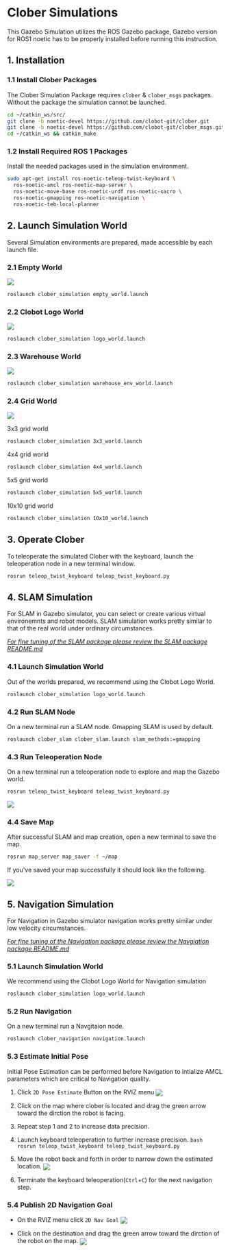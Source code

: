 # Clober Simulations
This Gazebo Simulation utilizes the ROS Gazebo package, Gazebo version for ROS1 noetic has to be properly installed before running this instruction.

## 1. Installation
### 1.1 Install Clober Packages
The Clober Simulation Package requires `clober` & `clober_msgs` packages. Without the package the simulation cannot be launched.
  ```bash
  cd ~/catkin_ws/src/
  git clone -b noetic-devel https://github.com/clobot-git/clober.git
  git clone -b noetic-devel https://github.com/clobot-git/clober_msgs.git
  cd ~/catkin_ws && catkin_make
  ```

### 1.2 Install Required ROS 1 Packages
Install the needed packages used in the simulation environment. 
  ```bash
  sudo apt-get install ros-noetic-teleop-twist-keyboard \
    ros-noetic-amcl ros-noetic-map-server \
    ros-noetic-move-base ros-noetic-urdf ros-noetic-xacro \
    ros-noetic-gmapping ros-noetic-navigation \
    ros-noetic-teb-local-planner
  ```

## 2. Launch Simulation World
Several Simulation environments are prepared, made accessible by each launch file.

### 2.1 Empty World
<img align="center" src="https://github.com/clobot-git/testrobot/blob/noetic-devel/images/empty_world.png">

  ```bash
  roslaunch clober_simulation empty_world.launch
  ```

### 2.2 Clobot Logo World
<img align="center" src="https://github.com/clobot-git/testrobot/blob/noetic-devel/images/logo_world.png">

  ```bash
  roslaunch clober_simulation logo_world.launch
  ```

### 2.3 Warehouse World
<img align="center" src="https://github.com/clobot-git/testrobot/blob/noetic-devel/images/warehouse_world.png">

  ```bash
  roslaunch clober_simulation warehouse_env_world.launch
  ```

### 2.4 Grid World
<img align="center" src="https://github.com/clobot-git/testrobot/blob/noetic-devel/images/grid_world.png">

3x3 grid world
  ```bash
  roslaunch clober_simulation 3x3_world.launch
  ```

4x4 grid world
  ```bash
  roslaunch clober_simulation 4x4_world.launch
  ```

5x5 grid world
  ```bash
  roslaunch clober_simulation 5x5_world.launch
  ```

10x10 grid world
  ```bash
  roslaunch clober_simulation 10x10_world.launch
  ```


## 3. Operate Clober
To teleoperate the simulated Clober with the keyboard, launch the teleoperation node in a new terminal window.
  ```bash
  rosrun teleop_twist_keyboard teleop_twist_keyboard.py
  ```

## 4. SLAM Simulation
For SLAM in Gazebo simulator, you can select or create various virtual environemnts and robot models. SLAM simulation works pretty similar to that of the real world under ordinary circumstances.

  [*For fine tuning of the SLAM package please review the SLAM package README.md*](https://github.com/clobot-git/clober/tree/noetic-devel/clober_slam)

### 4.1 Launch Simulation World
Out of the worlds prepared, we recommend using the Clobot Logo World.
  ```bash
  roslaunch clober_simulation logo_world.launch
  ``` 

### 4.2 Run SLAM Node
On a new terminal run a SLAM node. Gmapping SLAM is used by default.
  ```bash
  roslaunch clober_slam clober_slam.launch slam_methods:=gmapping
  ```

### 4.3 Run Teleoperation Node
On a new terminal run a teleoperation node to explore and map the Gazebo world.
  ```bash
  rosrun teleop_twist_keyboard teleop_twist_keyboard.py
  ```

  [<img align="center" src="https://github.com/clobot-git/testrobot/blob/noetic-devel/gifs/clober_slam.gif">](https://youtube.com/)


### 4.4 Save Map
After successful SLAM and map creation, open a new terminal to save the map.
  ```bash
  rosrun map_server map_saver -f ~/map
  ```
  If you've saved your map successfully it should look like the following.

  <img align="center" src="https://github.com/clobot-git/clober/blob/noetic-devel/clober_simulation/map/logo/clobot_logo.pgm">

## 5. Navigation Simulation
For Navigation in Gazebo simulator navigation works pretty similar under low velocity circumstances.

  [*For fine tuning of the Navigation package please review the Navgiation package README.md*](https://github.com/clobot-git/clober/tree/noetic-devel/clober_navigation)

### 5.1 Launch Simulation World
We recommend using the Clobot Logo World for Navigation simulation
  ```bash
  roslaunch clober_simulation logo_world.launch
  ``` 

### 5.2 Run Navigation 
On a new terminal run a Navgitaion node.
  ```bash
  roslaunch clober_navigation navigation.launch
  ```

### 5.3 Estimate Initial Pose
Initial Pose Estimation can be performed before Navigation to intialize AMCL parameters which are critical to Navigation quality. 
  1. Click `2D Pose Estimate` Button on the RVIZ menu
    <img align="center" src="https://github.com/clobot-git/testrobot/blob/noetic-devel/images/2d_pose_estimate.png">

  2. Click on the map where clober is located and drag the green arrow toward the dirction the robot is facing.

  3. Repeat step 1 and 2 to increase data precision.

  4. Launch keyboard teleoperation to further increase precision.
    ```bash
    rosrun teleop_twist_keyboard teleop_twist_keyboard.py
    ```

  5. Move the robot back and forth in order to narrow down the estimated location.
    [<img align="center" src="https://github.com/clobot-git/testrobot/blob/noetic-devel/gifs/clober_amcl.gif">](https://youtube.com)

  6. Terminate the keyboard teleoperation(`Ctrl`+`C`) for the next navigation step. 

### 5.4 Publish 2D Navigation Goal
- On the RVIZ menu click `2D Nav Goal`
  <img align="center" src="https://github.com/clobot-git/testrobot/blob/noetic-devel/images/2d_nav_goal.png">

- Click on the destination and drag the green arrow toward the dirction of the robot on the map.
  [<img align="center" src="https://github.com/clobot-git/testrobot/blob/noetic-devel/gifs/clober_navigation.gif">](https://youtube.com/)